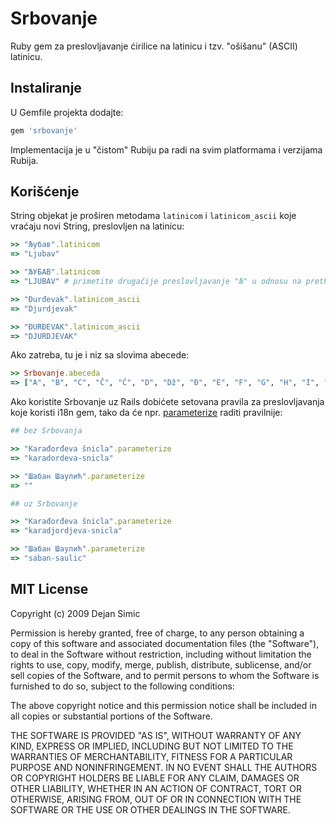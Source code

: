 Srbovanje
=========

Ruby gem za preslovljavanje ćirilice na latinicu i tzv. "ošišanu" (ASCII) latinicu.

## Instaliranje

U Gemfile projekta dodajte:

```ruby
gem 'srbovanje'
```

Implementacija je u "čistom" Rubiju pa radi na svim platformama i verzijama Rubija.

## Korišćenje

String objekat je proširen metodama `latinicom` i `latinicom_ascii` koje vraćaju novi String, preslovljen na latinicu:

```ruby
>> "Љубав".latinicom
=> "Ljubav"

>> "ЉУБАВ".latinicom
=> "LJUBAV" # primetite drugačije preslovljavanje "Љ" u odnosu na prethodni primer: "LjUBAV" bi bilo pogrešno

>> "Đurđevak".latinicom_ascii
=> "Djurdjevak"

>> "ĐURĐEVAK".latinicom_ascii
=> "DJURDJEVAK"
```

Ako zatreba, tu je i niz sa slovima abecede:

```ruby
>> Srbovanje.abeceda
=> ["A", "B", "C", "Č", "Ć", "D", "Dž", "Đ", "E", "F", "G", "H", "I", "J", "K", "L", "Lj", "M", "N", "Nj", "O", "P", "R", "S", "Š", "T", "U", "V", "Z", "Ž"]
```

Ako koristite Srbovanje uz Rails dobićete setovana pravila za preslovljavanja
koje koristi i18n gem, tako da će npr. [parameterize](https://apidock.com/rails/ActiveSupport/Inflector/parameterize) raditi pravilnije:

```ruby
## bez Srbovanja

>> "Karađorđeva šnicla".parameterize
=> "karadordeva-snicla"

>> "Шабан Шаулић".parameterize
=> ""

## uz Srbovanje

>> "Karađorđeva šnicla".parameterize
=> "karadjordjeva-snicla"

>> "Шабан Шаулић".parameterize
=> "saban-saulic"
```

## MIT License

Copyright (c) 2009 Dejan Simic

Permission is hereby granted, free of charge, to any person obtaining
a copy of this software and associated documentation files (the
"Software"), to deal in the Software without restriction, including
without limitation the rights to use, copy, modify, merge, publish,
distribute, sublicense, and/or sell copies of the Software, and to
permit persons to whom the Software is furnished to do so, subject to
the following conditions:

The above copyright notice and this permission notice shall be
included in all copies or substantial portions of the Software.

THE SOFTWARE IS PROVIDED "AS IS", WITHOUT WARRANTY OF ANY KIND,
EXPRESS OR IMPLIED, INCLUDING BUT NOT LIMITED TO THE WARRANTIES OF
MERCHANTABILITY, FITNESS FOR A PARTICULAR PURPOSE AND
NONINFRINGEMENT. IN NO EVENT SHALL THE AUTHORS OR COPYRIGHT HOLDERS BE
LIABLE FOR ANY CLAIM, DAMAGES OR OTHER LIABILITY, WHETHER IN AN ACTION
OF CONTRACT, TORT OR OTHERWISE, ARISING FROM, OUT OF OR IN CONNECTION
WITH THE SOFTWARE OR THE USE OR OTHER DEALINGS IN THE SOFTWARE.
